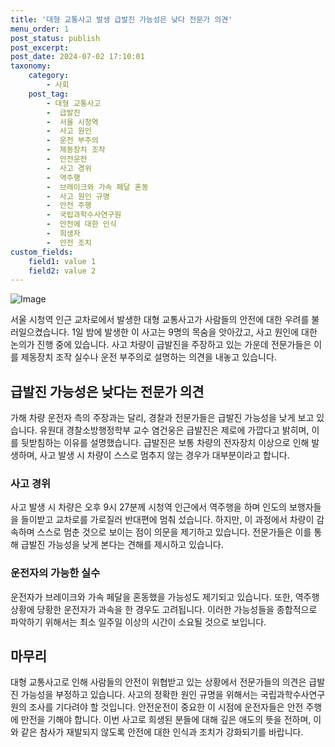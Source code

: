 ```yaml
---
title: '대형 교통사고 발생 급발진 가능성은 낮다 전문가 의견'
menu_order: 1
post_status: publish
post_excerpt: 
post_date: 2024-07-02 17:10:01
taxonomy:
    category:
        - 사회
    post_tag:
        - 대형 교통사고
        -  급발진
        -  서울 시청역
        -  사고 원인
        -  운전 부주의
        -  제동장치 조작
        -  안전운전
        -  사고 경위
        -  역주행
        -  브레이크와 가속 페달 혼동
        -  사고 원인 규명
        -  안전 주행
        -  국립과학수사연구원
        -  안전에 대한 인식
        -  희생자
        -  안전 조치
custom_fields:
    field1: value 1
    field2: value 2
---
```


![Image](https://imgnews.pstatic.net/image/009/2024/07/02/0005327993_001_20240702111107721.jpg?type=w647)

서울 시청역 인근 교차로에서 발생한 대형 교통사고가 사람들의 안전에 대한 우려를 불러일으켰습니다. 1일 밤에 발생한 이 사고는 9명의 목숨을 앗아갔고, 사고 원인에 대한 논의가 진행 중에 있습니다. 사고 차량이 급발진을 주장하고 있는 가운데 전문가들은 이를 제동장치 조작 실수나 운전 부주의로 설명하는 의견을 내놓고 있습니다.
## 급발진 가능성은 낮다는 전문가 의견
가해 차량 운전자 측의 주장과는 달리, 경찰과 전문가들은 급발진 가능성을 낮게 보고 있습니다. 유원대 경찰소방행정학부 교수 염건웅은 급발진은 제로에 가깝다고 밝히며, 이를 뒷받침하는 이유를 설명했습니다. 급발진은 보통 차량의 전자장치 이상으로 인해 발생하며, 사고 발생 시 차량이 스스로 멈추지 않는 경우가 대부분이라고 합니다.
### 사고 경위
사고 발생 시 차량은 오후 9시 27분께 시청역 인근에서 역주행을 하며 인도의 보행자들을 들이받고 교차로를 가로질러 반대편에 멈춰 섰습니다. 하지만, 이 과정에서 차량이 감속하며 스스로 멈춘 것으로 보이는 점이 의문을 제기하고 있습니다. 전문가들은 이를 통해 급발진 가능성을 낮게 본다는 견해를 제시하고 있습니다.
### 운전자의 가능한 실수
운전자가 브레이크와 가속 페달을 혼동했을 가능성도 제기되고 있습니다. 또한, 역주행 상황에 당황한 운전자가 과속을 한 경우도 고려됩니다. 이러한 가능성들을 종합적으로 파악하기 위해서는 최소 일주일 이상의 시간이 소요될 것으로 보입니다.
## 마무리
대형 교통사고로 인해 사람들의 안전이 위협받고 있는 상황에서 전문가들의 의견은 급발진 가능성을 부정하고 있습니다. 사고의 정확한 원인 규명을 위해서는 국립과학수사연구원의 조사를 기다려야 할 것입니다. 안전운전이 중요한 이 시점에 운전자들은 안전 주행에 만전을 기해야 합니다. 이번 사고로 희생된 분들에 대해 깊은 애도의 뜻을 전하며, 이와 같은 참사가 재발되지 않도록 안전에 대한 인식과 조치가 강화되기를 바랍니다.
